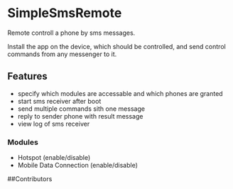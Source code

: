 # SimpleSmsRemote
Remote controll a phone by sms messages.


Install the app on the device, which should be controlled, and send control commands from any messenger to it.

## Features
* specify which modules are accessable and which phones are granted
* start sms receiver after boot
* send multiple commands sith one message
* reply to sender phone with result message 
* view log of sms receiver

### Modules
* Hotspot (enable/disable)
* Mobile Data Connection (enable/disable)

##Contributors
